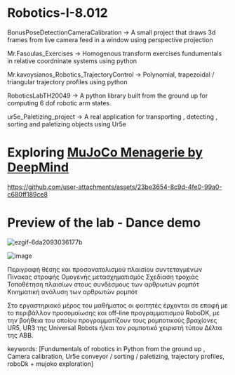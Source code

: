 # Robotics-I-8.012

BonusPoseDetectionCameraCalibration -> A small project that draws 3d frames from live camera feed in a window using perspective projection 

Mr.Fasoulas_Exercises -> Homogenous transform exercises fundumentals in relative coordninate systems using python

Mr.kavoysianos_Robotics_TrajectoryControl -> Polynomial, trapezoidal / triangular trajectory profiles using python

RoboticsLabTH20049 -> A python library built from the ground up for computing 6 dof robotic arm states.  

ur5e_Paletizing_project -> A real application for transporting , detecting , sorting and paletizing objects using Ur5e

# Exploring [MuJoCo Menagerie by DeepMind](https://github.com/google-deepmind/mujoco_menagerie/tree/main)


https://github.com/user-attachments/assets/23be3654-8c9d-4fe0-99a0-c680ff189ce8

# Preview of the lab - Dance demo

![ezgif-6da2093036177b](https://github.com/user-attachments/assets/7a19eb80-e703-4094-b62e-a128bc9ef745)

![image](https://github.com/user-attachments/assets/5eae66c3-c5c0-42c0-8870-177ddd1b2c95)


Περιγραφή θέσης και προσανατολισμού πλαισίου συντεταγμένων
Πίνακας στροφής 
Ομογενής μετασχηματισμός
Σχεδίαση τροχιάς 
Τοποθέτηση πλαισίων στους συνδέσμους των αρθρωτών ρομπότ
Κινηματική ανάλυση των αρθρωτών ρομπότ

Στο εργαστηριακό μέρος του μαθήματος οι φοιτητές έρχονται σε επαφή με το περιβάλλον προσομοίωσης και off-line προγραμματισμού RoboDK, με την βοήθεια του οποίου προγραμματίζουν τους ρομποτικούς βραχίονες UR5, UR3 της Universal Robots ή/και τον ρομποτικό χειριστή τύπου Δέλτα της ΑΒΒ.

keywords: [Fundumentals of robotics in Python from the ground up ,
Camera calibration,
Ur5e conveyor / sorting / paletizing,
trajectory profiles, roboDk + mujoko exploration]
